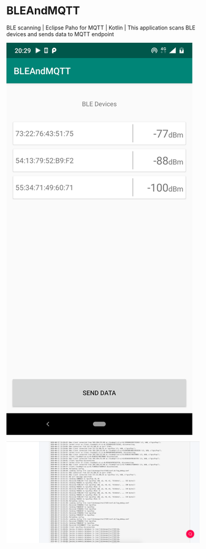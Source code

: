# BLEAndMQTT
BLE scanning | Eclipse Paho for MQTT | Kotlin | This application scans BLE devices and sends data to MQTT endpoint

![app screenshot](screenshots/ble_devices.png)

![Cloud MQTT Logs](screenshots/cloudMQTT_logs.png)